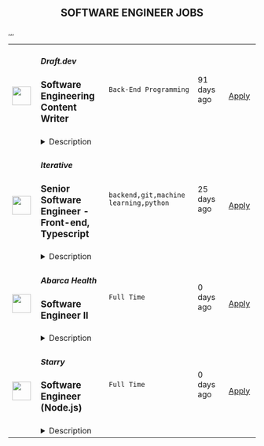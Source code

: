 <div align="center"><h2>SOFTWARE ENGINEER JOBS</h2></div><table><tr>
                <td width="100" height="100" rowspan="2">
                    <img src="https://weworkremotely.com/assets/IsotypeV2-1ebe3dd57673f3e8d02b7490bc0faaef55d6a95d3a4aaf17298bd3ed503ae7fe.svg" width="38px" height="auto">
                </td>
                <td width="300">
                    <h5>Draft.dev</h5>
                    <h3> Software Engineering Content Writer</h3>
                </td>
                <td width="300">
                    <code>Back-End Programming</code>
                </td>
                <td width="200">
                <text>91 days ago</text>
                </td>
                <td width="100" rowspan="2">
                <a href="https://weworkremotely.com/remote-jobs/draft-dev-software-engineering-content-writer" align="right" target="_blank">Apply</a>
                </td>
            </tr>
            <tr>
                <td colspan="3">
                <details><summary>Description</summary>
                

<p>
  <strong>Headquarters:</strong> USA
    <br /><strong>URL:</strong> <a href="https://draft.dev/">https://draft.dev/</a>
</p>

<div>
<br>If you're a software developer and you want to build your personal brand while getting paid to write about interesting technical topics on the side, this will be a great part-time role for you!<br><br>
</div><div>
<br>We are specifically looking for developers with experience in the following areas:</div><ol>
<li>Kubernetes</li>
<li>Machine Learning</li>
<li>Data Engineering</li>
<li>Event Streaming</li>
<li>Site Reliability Engineering</li>
<li>DevSecOps</li>
</ol><div>Draft.dev’s writers create technical blog posts and tutorials for clients in a wide range of industries and areas of technology. Writer pay starts at $315 per ~1500-word article and goes up as you complete more assignments.<br><br>
</div><div>This is a great side hustle as almost all our 200+ writers are full-time developers with a background in software engineering, data engineering, machine learning, product management, or similar.<br><br>
</div><div>Because we create content that will be read by a wide range of readers around the world, we are committed to supporting diversity in our writers (we currently have writers in over 50 countries). If you have any of the skills listed above and you’ve written at least 3 blog posts in the past, <a href="https://draft.dev/write">please apply</a>!</div>

<p><strong>To apply:</strong> <a href="https://weworkremotely.com/remote-jobs/draft-dev-software-engineering-content-writer">https://weworkremotely.com/remote-jobs/draft-dev-software-engineering-content-writer</a></p>

                </details>
                </td>
            </tr>,<tr>
                <td width="100" height="100" rowspan="2">
                    <img src="https://remotive.com/job/1187416/logo" width="38px" height="auto">
                </td>
                <td width="300">
                    <h5>Iterative</h5>
                    <h3>Senior Software Engineer  - DevTools, Open Source, Python</h3>
                </td>
                <td width="300">
                    <code>data science,machine learning,python,open source</code>
                </td>
                <td width="200">
                <text>25 days ago</text>
                </td>
                <td width="100" rowspan="2">
                <a href="https://remotive.com/remote-jobs/software-dev/senior-software-engineer-devtools-open-source-python-1187416" align="right" target="_blank">Apply</a>
                </td>
            </tr>
            <tr>
                <td colspan="3">
                <details><summary>Description</summary>
                <p><strong>Job Description</strong></p>
<p>Strong Python knowledge and excellent coding culture (standards, unit test, etc) are required. Alternatively, strong skill in other languages along with some knowledge of Python is also acceptable.</p>
<p><br><br></p>
<div class="h3">Responsibilities</div>
<ul>
<li>Discuss and research issues, features, new products.</li>
</ul>
<ul>
<li>Write code (see some <a class="postings-link" href="https://github.com/iterative/dvc/pulls?q=is%3Apr+is%3Aclosed" rel="nofollow"><strong>PR examples</strong></a>).</li>
</ul>
<ul>
<li>Write docs if needed for your code (see this <a class="postings-link" href="https://github.com/iterative/dvc.org" rel="nofollow"><strong>repo</strong></a>).</li>
</ul>
<ul>
<li>Being actively involved with the community - talk to users on Github, Discord, forum.</li>
</ul>
<p><br><br></p>
<div class="h3">Must have</div>
<ul>
<li>Motivation and interest</li>
</ul>
<ul>
<li>Remote work self-discipline</li>
</ul>
<ul>
<li>Excellent communication skills - clear, constructive, and respectful dialog with other team members, community.</li>
</ul>
<ul>
<li>Can focus and deliver a task w/o constantly switching to other stuff - respect team's planning, deadlines, etc</li>
</ul>
<p><br><br></p>
<div class="h3">Great to have</div>
<ul>
<li>Experience working remotely</li>
</ul>
<ul>
<li>Open source contributions or experience of maintaining, developing an open source project</li>
</ul>
<ul>
<li>System programming experience - kernel, databases, etc.</li>
</ul>
<ul>
<li>Machine learning or data science experience</li>
</ul>
<img src="https://remotive.com/job/track/1187416/blank.gif?source=public_api" alt=""/>
                </details>
                </td>
            </tr>,<tr>
                <td width="100" height="100" rowspan="2">
                    <img src="https://remotive.com/job/1187421/logo" width="38px" height="auto">
                </td>
                <td width="300">
                    <h5>Iterative</h5>
                    <h3>Senior Software Engineer - Front-end, Typescript</h3>
                </td>
                <td width="300">
                    <code>backend,git,machine learning,python</code>
                </td>
                <td width="200">
                <text>25 days ago</text>
                </td>
                <td width="100" rowspan="2">
                <a href="https://remotive.com/remote-jobs/software-dev/senior-software-engineer-front-end-typescript-1187421" align="right" target="_blank">Apply</a>
                </td>
            </tr>
            <tr>
                <td colspan="3">
                <details><summary>Description</summary>
                <p>The ML tools ecosystem is what JS space was 10 years ago: there’s a clear need for better tools, frameworks, and open standards. <span class="notion-enable-hover" style="font-style: italic;">ITERATIVE</span> is already a well known company in this fast-evolving space with a big, engaged open-source community. Please consider joining our <span class="notion-enable-hover" style="font-style: italic;">remote-first team</span> if you love open-source, if you’re interested in building dev tools and simplifying the lives of many, many developers in ML.</p>
<p><span style="font-weight: 600; color: #000000; letter-spacing: 0.75px;"><br class="Apple-interchange-newline">Job Description</span></p>
<p>We’re seeking<span class="notion-enable-hover" style="font-weight: 600;"> </span><span class="notion-enable-hover">TypeScript front-end engineers to build our</span><span class="notion-enable-hover"> <a href="https://studio.iterative.ai/" rel="nofollow" style="font-weight: 600;">SaaS product</a> and a</span><span class="notion-enable-hover" style="font-weight: 600;"> VS Code UI</span> (to be open sourced soon!) for our popular machine learning tools: <a class="notion-link-token notion-enable-hover" href="http://dvc.org/" rel="nofollow" style="cursor: pointer; overflow-wrap: break-word;" target="_blank"><span class="link-annotation-unknown-block-id--1168671846" style="border-bottom-width: 0.05em; border-color: rgba(55, 53, 47, 0.4); opacity: 0.7;">DVC</span></a> (9k+ <span style="line-height: 1em; white-space: nowrap; ">⭐</span>on GitHub) and <a class="notion-link-token notion-enable-hover" href="http://cml.dev/" rel="nofollow" style="cursor: pointer; overflow-wrap: break-word;" target="_blank"><span class="link-annotation-unknown-block-id--2051758088" style="border-bottom-width: 0.05em; border-color: rgba(55, 53, 47, 0.4); opacity: 0.7;">CML</span></a> (3k+ <span style="line-height: 1em; white-space: nowrap; ">⭐</span> on GitHub).</p>
<p><span style="color: var(--remotive-chocolate);">If you have experience with dev tools like GitHub, UI plugins for Git, etc., you should have some sense what the project is like (if not, check our <a href="https://iterative.ai/" rel="nofollow">site</a>).</span></p>
<p> </p>
<p class="h3">Tech Stack</p>
<ul>
<li>TypeScript</li>
</ul>
<ul>
<li>Node</li>
</ul>
<ul>
<li>React</li>
</ul>
<ul>
<li>Python (on the backend)</li>
</ul>
<p> </p>
<p class="h3">Must have</p>
<ul>
<li>Strong TS/JS/Node experience (5+ years)</li>
</ul>
<ul>
<li>Excellent communication skills and a positive mindset 🤗</li>
</ul>
<ul>
<li>Initiative to help shape the engineering practices, products, and culture of a young startup</li>
</ul>
<p><br><br></p>
<p class="h3">Nice to have</p>
<ul>
<li>Python or open source experience - good to have</li>
</ul>
<ul>
<li>Some domain knowledge (DS/ML understanding) - an advantage</li>
</ul>
<p> </p>
<img src="https://remotive.com/job/track/1187421/blank.gif?source=public_api" alt=""/>
                </details>
                </td>
            </tr>,<tr>
                <td width="100" height="100" rowspan="2">
                    <img src="https://freshremote.work/media/company/logo/22/03/AbarcaHealth.jpg" width="38px" height="auto">
                </td>
                <td width="300">
                    <h5>Abarca Health</h5>
                    <h3>Software Engineer II</h3>
                </td>
                <td width="300">
                    <code>Full Time</code>
                </td>
                <td width="200">
                <text>0 days ago</text>
                </td>
                <td width="100" rowspan="2">
                <a href="https://freshremote.work/J112441/" align="right" target="_blank">Apply</a>
                </td>
            </tr>
            <tr>
                <td colspan="3">
                <details><summary>Description</summary>
                What you’ll do  
In a few words… 
Abarca is igniting a revolution in healthcare.  We built our company on the belief that with smarter technology we are redefining pharmacy benefits, but this is just the beginning.
We are looking for an experienced S …
<p style="text-align: justify;"><strong>What you’ll do </strong> </p>
<p style="text-align: justify;"><em>In a few words…</em> </p>
<p style="text-align: justify;"><strong>Abarca is igniting a revolution in healthcare.  We built our company on the belief that with smarter technology we are redefining pharmacy benefits, but this is just the beginning.</strong></p>
<p style="text-align: justify;">We are looking for an experience<u>d</u> Software Engineer to join the Member Experience Development team at Abarca.  This team is responsible for our customer-facing applications, which include mobile-apps and web-portals that drive the way members interact with their pharmacy benefits.</p>
<p style="text-align: justify;">In this critical role as a Software Engineer with the Member Experience Development team, you would be responsible for participating in the analysis, design, development, implementation, maintenance and automatization of critical business processes for Abarca and its internal and external clients. You will work to automate processes that allow for the exchange of data within the Company and between the Company and its external partners/clients.   </p>
<p style="text-align: justify;"><em>The fundamentals for the job…</em> </p>
<ul style="text-align: justify;">
<li data-aria-level="1" data-aria-posinset="1" data-font="Wingdings 3" data-leveltext="" data-list-defn-props="{335551500:8137092,335552541:1,335559684:-2,335559685:360,335559991:360,469769226:Wingdings 3,469769242:[8226],469777803:left,469777804:,469777815:hybridMultilevel}" data-listid="43">You'll collaborate with other analysts and designers in the development and initiation of new software programs, applications, and tools. </li>
<li data-aria-level="1" data-aria-posinset="2" data-font="Wingdings 3" data-leveltext="" data-list-defn-props="{335551500:8137092,335552541:1,335559684:-2,335559685:360,335559991:360,469769226:Wingdings 3,469769242:[8226],469777803:left,469777804:,469777815:hybridMultilevel}" data-listid="43">You’ll be writing, translating and coding software programs, applications, tools, and prototypes according to specifications  </li>
<li data-aria-level="1" data-aria-posinset="3" data-font="Wingdings 3" data-leveltext="" data-list-defn-props="{335551500:8137092,335552541:1,335559684:-2,335559685:360,335559991:360,469769226:Wingdings 3,469769242:[8226],469777803:left,469777804:,469777815:hybridMultilevel}" data-listid="43">Oversee the quality assurance of program logic, data processing, and error resolution.</li>
<li data-aria-level="1" data-aria-posinset="3" data-font="Wingdings 3" data-leveltext="" data-list-defn-props="{335551500:8137092,335552541:1,335559684:-2,335559685:360,335559991:360,469769226:Wingdings 3,469769242:[8226],469777803:left,469777804:,469777815:hybridMultilevel}" data-listid="43">You’d be also the one running and monitoring performance tests on new and existing software for the purpose of correcting mistakes, isolating areas for improvement, and general debugging.</li>
<li data-aria-level="1" data-aria-posinset="2" data-font="Wingdings 3" data-leveltext="" data-list-defn-props="{335551500:8137092,335552541:1,335559684:-2,335559685:360,335559991:360,469769226:Wingdings 3,469769242:[8226],469777803:left,469777804:,469777815:hybridMultilevel}" data-listid="43">You’ll have plenty of opportunity to design interactive software tools for internal and external deployment, including platforms to create reports, manipulate and interact with data, submit information, and connect with users.</li>
<li data-aria-level="1" data-aria-posinset="3" data-font="Wingdings 3" data-leveltext="" data-list-defn-props="{335551500:8137092,335552541:1,335559684:-2,335559685:360,335559991:360,469769226:Wingdings 3,469769242:[8226],469777803:left,469777804:,469777815:hybridMultilevel}" data-listid="43">Researching, investigating, and staying at the forefront of technology is an important part of the job. (Software Development, Hardware, Programming Languages, etc.) </li>
<li data-aria-level="1" data-aria-posinset="4" data-font="Wingdings 3" data-leveltext="" data-list-defn-props="{335551500:8137092,335552541:1,335559684:-2,335559685:360,335559991:360,469769226:Wingdings 3,469769242:[8226],469777803:left,469777804:,469777815:hybridMultilevel}" data-listid="43">Administer diagnostic analysis of test results and deliver solutions to critical areas. </li>
<li data-aria-level="1" data-aria-posinset="5" data-font="Wingdings 3" data-leveltext="" data-list-defn-props="{335551500:8137092,335552541:1,335559684:-2,335559685:360,335559991:360,469769226:Wingdings 3,469769242:[8226],469777803:left,469777804:,469777815:hybridMultilevel}" data-listid="43">You’ll be developing and maintaining user manuals and guidelines.</li>
<li data-aria-level="1" data-aria-posinset="5" data-font="Wingdings 3" data-leveltext="" data-list-defn-props="{335551500:8137092,335552541:1,335559684:-2,335559685:360,335559991:360,469769226:Wingdings 3,469769242:[8226],469777803:left,469777804:,469777815:hybridMultilevel}" data-listid="43">You’ll be writing and/or modifying programming scripts to enhance functionality and/or appearance of company website and web applications as necessary.</li>
<li data-aria-level="1" data-aria-posinset="5" data-font="Wingdings 3" data-leveltext="" data-list-defn-props="{335551500:8137092,335552541:1,335559684:-2,335559685:360,335559991:360,469769226:Wingdings 3,469769242:[8226],469777803:left,469777804:,469777815:hybridMultilevel}" data-listid="43">Business Process Automatization is key to your role</li>
<li data-aria-level="1" data-aria-posinset="5" data-font="Wingdings 3" data-leveltext="" data-list-defn-props="{335551500:8137092,335552541:1,335559684:-2,335559685:360,335559991:360,469769226:Wingdings 3,469769242:[8226],469777803:left,469777804:,469777815:hybridMultilevel}" data-listid="43">Direct research on emerging applications’ software development products, languages, and standards in support of procurement and development efforts.</li>
<li data-aria-level="1" data-aria-posinset="5" data-font="Wingdings 3" data-leveltext="" data-list-defn-props="{335551500:8137092,335552541:1,335559684:-2,335559685:360,335559991:360,469769226:Wingdings 3,469769242:[8226],469777803:left,469777804:,469777815:hybridMultilevel}" data-listid="43">Work closely with Business Analysts, Software Engineers, and key stakeholders across the business to understand internal and external requirements and create optimal software and technology solutions to address those needs.  </li>
</ul>
<p style="text-align: justify;"><strong>What you’re made of </strong> </p>
<p style="text-align: justify;"><em>The bold requirements… </em> </p>
<ul style="text-align: justify;">
<li data-aria-level="1" data-aria-posinset="2" data-font="Wingdings 3" data-leveltext="" data-list-defn-props="{335551500:8137092,335552541:1,335559684:-2,335559685:360,335559991:360,469769226:Wingdings 3,469769242:[8226],469777803:left,469777804:,469777815:hybridMultilevel}" data-listid="45">Bachelor or Master’s Degree in Computer Engineering, Computer Science, or related field. (In lieu of a degree, equivalent relevant experience may be considered.)  </li>
<li data-aria-level="1" data-aria-posinset="3" data-font="Wingdings 3" data-leveltext="" data-list-defn-props="{335551500:8137092,335552541:1,335559684:-2,335559685:360,335559991:360,469769226:Wingdings 3,469769242:[8226],469777803:left,469777804:,469777815:hybridMultilevel}" data-listid="45">3+ years of experience in Software Engineering/Development.</li>
<li>2+ years of experience with SQL Server, Database Design, T-SQL and Stored Procedures. </li>
<li data-aria-level="1" data-aria-posinset="3" data-font="Wingdings 3" data-leveltext="" data-list-defn-props="{335551500:8137092,335552541:1,335559684:-2,335559685:360,335559991:360,469769226:Wingdings 3,469769242:[8226],469777803:left,469777804:,469777815:hybridMultilevel}" data-listid="45">Computer proficient (Software and Hardware) with experience in computer programming using NET 1.1 / 2.0 / 3.5, ASP.NET, AJAX, VB / C#, JavaScript, VB Script, HTML and XML - XSLT.</li>
<li data-aria-level="1" data-aria-posinset="3" data-font="Wingdings 3" data-leveltext="" data-list-defn-props="{335551500:8137092,335552541:1,335559684:-2,335559685:360,335559991:360,469769226:Wingdings 3,469769242:[8226],469777803:left,469777804:,469777815:hybridMultilevel}" data-listid="45">Knowledge of Web and Windows Applications architecture and Microsoft programming.</li>
<li data-aria-level="1" data-aria-posinset="3" data-font="Wingdings 3" data-leveltext="" data-list-defn-props="{335551500:8137092,335552541:1,335559684:-2,335559685:360,335559991:360,469769226:Wingdings 3,469769242:[8226],469777803:left,469777804:,469777815:hybridMultilevel}" data-listid="45">Experience in Visual SourceSafe and Microsoft’s .Net Framework.</li>
<li data-aria-level="1" data-aria-posinset="4" data-font="Wingdings 3" data-leveltext="" data-list-defn-props="{335551500:8137092,335552541:1,335559684:-2,335559685:360,335559991:360,469769226:Wingdings 3,469769242:[8226],469777803:left,469777804:,469777815:hybridMultilevel}" data-listid="45">You know your way around Object‐Oriented languages and Design Patterns </li>
<li data-aria-level="1" data-aria-posinset="5" data-font="Wingdings 3" data-leveltext="" data-list-defn-props="{335551500:8137092,335552541:1,335559684:-2,335559685:360,335559991:360,469769226:Wingdings 3,469769242:[8226],469777803:left,469777804:,469777815:hybridMultilevel}" data-listid="45">Experience with Healthcare, Pharmacy, and Pharmacy Benefit Management industries, Medicare Part D, and CMS regulations is a plus. </li>
<li data-aria-level="1" data-aria-posinset="5" data-font="Wingdings 3" data-leveltext="" data-list-defn-props="{335551500:8137092,335552541:1,335559684:-2,335559685:360,335559991:360,469769226:Wingdings 3,469769242:[8226],469777803:left,469777804:,469777815:hybridMultilevel}" data-listid="45">Excellent oral and written communication skills. </li>
</ul>
<p style="text-align: justify;"> <em>That something extra we´d love to see… </em> </p>
<ol style="text-align: justify;">
<li>Innovator </li>
<li>Logical </li>
<li>Master cross-collaborator </li>
<li>System thinker </li>
<li>Team Player </li>
</ol>
<p style="text-align: justify;"><em>Physical requirements… </em></p>
<ul style="text-align: justify;">
<li>Must be able to access and navigate each department at the organization’s facilities.</li>
<li>Sedentary work that primarily involves sitting/standing.</li>
</ul>
<p style="text-align: justify;"><strong><em>T</em></strong><strong><em>he above description is not intended to limit the scope of the job or to exclude other duties not mentioned. It is not a final set of specifications for the position. It’s simply meant to give readers an idea of what the role entails.</em></strong></p>
<p style="text-align: justify;"><strong><em>Abarca Health LLC is an equal employment opportunity employer and participates in E-Verify.  “Applicant must be a United States’ citizen. Abarca Health LLC does not this time currently sponsor employment visas”</em></strong></p>
<p style="text-align: justify;"><strong><em>All qualified applicants will receive consideration for employment and will not be discriminated against on the basis of gender, race/ethnicity, gender identity, sexual orientation, protected veteran status, disability, or other protected group status.</em></strong></p>
<p style="text-align: justify;"><strong>#LI-REMOTE #LI-NO1</strong></p>
                </details>
                </td>
            </tr>,<tr>
                <td width="100" height="100" rowspan="2">
                    <img src="https://freshremote.work/media/company/logo/22/07/StarryInternet.png" width="38px" height="auto">
                </td>
                <td width="300">
                    <h5>Starry</h5>
                    <h3>Software Engineer (Node.js)</h3>
                </td>
                <td width="300">
                    <code>Full Time</code>
                </td>
                <td width="200">
                <text>0 days ago</text>
                </td>
                <td width="100" rowspan="2">
                <a href="https://freshremote.work/J112603/" align="right" target="_blank">Apply</a>
                </td>
            </tr>
            <tr>
                <td colspan="3">
                <details><summary>Description</summary>
                About Starry:
Starry is a rapidly growing internet service provider and we are proud to be an Equal Opportunity workplace. Just like the internet service we provide, we do not discriminate. We welcome people from all over the world to share their kno …
<p><strong>About Starry:</strong></p>
<p>Starry is a rapidly growing internet service provider and we are proud to be an Equal Opportunity workplace. Just like the internet service we provide, we do not discriminate. We welcome people from all over the world to share their knowledge and perspectives. At Starry, you can discover the many careers and opportunities that are made possible when you connect people to the limitless possibilities of the internet.</p>
<p>Our mission focuses on two things. First, we’re making the experience of accessing the internet simple, transparent, and delightful. Second, we’re bringing that experience to underserved communities around the world. We approach our mission with a cutting-edge wireless technology, customer service designed to delight, and a culture of innovation and intellectual curiosity.</p><p><strong>Team Overview:</strong></p>
<p>The Cloud Services team here at Starry owns the central nervous system that powers the critical business and network operations stack for the company. This is made up of over 140 distributed systems which span a truly hybrid environment of cloud software and on-premise deployments. Our applications deal with a real-time load of hundreds of millions requests per day and support the systems responsible for the end-to-end pipeline of acquiring and supporting our subscriber base at scale. </p>
<p><strong>What you’ll do:</strong></p>
<p>As a full-time Software Engineer on the Cloud Services team, you would be responsible for the development of RESTful web services in addition to building diverse distributed networking applications, development tools, internal applications, and third-party API integrations.</p>
<ul>
<li>Implement and maintain test suites (100% coverage is always the objective)</li>
<li>Collaborate on data architecture and implementations using MongoDB, Redis, Elasticsearch, and other NoSQL databases</li>
<li>Participate in an Agile environment, providing leadership through example</li>
</ul>
<p><strong>Qualifications:</strong></p>
<ul>
<li>Bachelor of Science in Computer Science or equivalent professional experience</li>
<li>Demonstrated understanding of the JavaScript language and specification</li>
<li>2 years minimum professional experience </li>
<li>Working knowledge of TCP, UDP, and other networking protocols</li>
<li>TDD experience preferred</li>
<li>Proficiency in HTML and CSS a plus</li>
</ul>
<p>Starry values providing prospective employees with a fair chance to pursue opportunities. We will consider for employment all qualified applicants with criminal histories in a manner consistent with the requirements of any applicable Fair Chance ordinance.</p>
<p><strong>For Colorado residents: Salary range of $90,000 to $145,000. Final salary will be based on a variety of factors, including experience, education, and training.</strong></p>
<p><em>Please note that the title referenced in this job description is intended to provide a representation of the work that will be done in this role and the actual internal job title for this role will be Software Engineer I, Software Engineer II or Senior Software Engineer. The final internal job title assigned will be based on a variety of factors, including without limitation, experience, education, and training.</em></p>
#LI-STARRY<br/><br/><p><strong>We work hard, so we take care of each other and try to enjoy ourselves along the way.</strong></p>
<strong data-stringify-type="bold">All full time Starry employees receive:</strong>
 
<ul class="p-rich_text_list p-rich_text_list__bullet" data-border="false" data-border-radius-bottom-cap="false" data-border-radius-top-cap="false" data-indent="0" data-stringify-type="unordered-list">
<li data-stringify-border="0" data-stringify-indent="0">100% employer-paid low deductible health plan, dental plan, vision plan, AD&amp;D, and life insurance and access to our 401(k) retirement plan</li>
<li data-stringify-border="0" data-stringify-indent="0">Equity compensation grant - so all employees have a stake in our continued success</li>
<li data-stringify-border="0" data-stringify-indent="0">12 weeks of 100% paid parental leave for all new parents after six months of continuous employment</li>
<li data-stringify-border="0" data-stringify-indent="0">Professional development assistance after six months of employment</li>
<li data-stringify-border="0" data-stringify-indent="0">Catered meals on a weekly basis for employees working in the office</li>
<li data-stringify-border="0" data-stringify-indent="0">Casual dress, annual fitness reimbursement, stocked kitchen, and other perks and discounts</li>
</ul>
<p>Happy Interneting!</p>
<p>In compliance with federal law, all persons hired will be required to verify identity and eligibility to work in the United States and to complete the required employment eligibility verification document form upon hire. Starry does not sponsor applicants for employment visa status. </p>
<p>Disclaimer: This job description is not designed to cover or contain a comprehensive listing of activities, duties or responsibilities that are required of the employee.</p>
                </details>
                </td>
            </tr></table>
